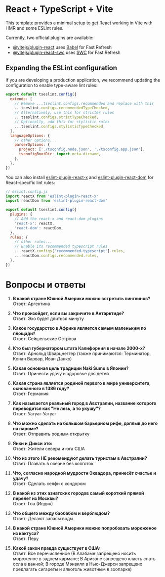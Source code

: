 # React + TypeScript + Vite

This template provides a minimal setup to get React working in Vite with HMR and some ESLint rules.

Currently, two official plugins are available:

- [@vitejs/plugin-react](https://github.com/vitejs/vite-plugin-react/blob/main/packages/plugin-react/README.md) uses [Babel](https://babeljs.io/) for Fast Refresh
- [@vitejs/plugin-react-swc](https://github.com/vitejs/vite-plugin-react-swc) uses [SWC](https://swc.rs/) for Fast Refresh

## Expanding the ESLint configuration

If you are developing a production application, we recommend updating the configuration to enable type-aware lint rules:

```js
export default tseslint.config({
  extends: [
    // Remove ...tseslint.configs.recommended and replace with this
    ...tseslint.configs.recommendedTypeChecked,
    // Alternatively, use this for stricter rules
    ...tseslint.configs.strictTypeChecked,
    // Optionally, add this for stylistic rules
    ...tseslint.configs.stylisticTypeChecked,
  ],
  languageOptions: {
    // other options...
    parserOptions: {
      project: ['./tsconfig.node.json', './tsconfig.app.json'],
      tsconfigRootDir: import.meta.dirname,
    },
  },
})
```

You can also install [eslint-plugin-react-x](https://github.com/Rel1cx/eslint-react/tree/main/packages/plugins/eslint-plugin-react-x) and [eslint-plugin-react-dom](https://github.com/Rel1cx/eslint-react/tree/main/packages/plugins/eslint-plugin-react-dom) for React-specific lint rules:

```js
// eslint.config.js
import reactX from 'eslint-plugin-react-x'
import reactDom from 'eslint-plugin-react-dom'

export default tseslint.config({
  plugins: {
    // Add the react-x and react-dom plugins
    'react-x': reactX,
    'react-dom': reactDom,
  },
  rules: {
    // other rules...
    // Enable its recommended typescript rules
    ...reactX.configs['recommended-typescript'].rules,
    ...reactDom.configs.recommended.rules,
  },
})
```

# Вопросы и ответы

1. **В какой стране Южной Америки можно встретить пингвинов?**  
   Ответ: Аргентина

2. **Что произойдет, если вы закричите в Антарктиде?**  
   Ответ: Эхо будет длиться минуту

3. **Какое государство в Африке является самым маленьким по площади?**  
   Ответ: Сейшельские Острова

4. **Кто был губернатором штата Калифорния в начале 2000-х?**  
   Ответ: Арнольд Шварцнеггер (также принимаются: Терминатор, Конан Варвар, Иван Данко)

5. **Какая основная цель традиции Naki Sumo в Японии?**  
   Ответ: Принести удачу и здоровье для детей

6. **Какая страна является родиной первого в мире университета, основанного в 1386 году?**  
   Ответ: Германия

7. **Как называется реальный город в Австралии, название которого переводится как "Не лезь, а то укушу"?**  
   Ответ: Уагуаг-Уагуаг

8. **Что можно сделать на большом барьерном рифе, доплыв до него на пароме?**  
   Ответ: Отправить родным открытку

9. **Янки и Дикси это:**  
   Ответ: Жители севера и юга США

10. **Что из этого НЕ рекомендуют делать туристам в Австралии?**  
    Ответ: Плавать в океане без колготок

11. **Что, согласно народной мудрости Эквадора, принесёт счастье и удачу?**  
    Ответ: Сделать селфи с кондором

12. **В какой из этих азиатских городов самый короткий прямой перелет из Москвы?**  
    Ответ: Гоа (Индия)

13. **Что общего между баобабом и верблюдом?**  
    Ответ: Делают запасы воды

14. **В какой стране Южной Америки можно попробовать мороженое из кактуса?**  
    Ответ: Перу

15. **Какой закон правда существует в США:**  
    Ответ: Все перечисленное (В Алабаме запрещено носить мороженое в заднем кармане; В Аризоне запрещено класть спать осла в ванной; В городе Мэнвилл в Нью-Джерси запрещено предлагать сигареты и алкоголь животным в зоопарке)